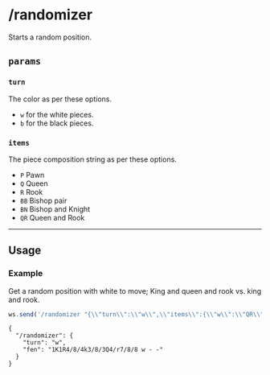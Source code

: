 # /randomizer

Starts a random position.

## `params`

### `turn`

The color as per these options.

- `w` for the white pieces.
- `b` for the black pieces.

### `items`

The piece composition string as per these options.

- `P` Pawn
- `Q` Queen
- `R` Rook
- `BB` Bishop pair
- `BN` Bishop and Knight
- `QR` Queen and Rook

---

## Usage

### Example

Get a random position with white to move; King and queen and rook vs. king and rook.

```js
ws.send('/randomizer "{\\"turn\\":\\"w\\",\\"items\\":{\\"w\\":\\"QR\\",\\"b\\":\\"R\\"}}"');
```

```text
{
  "/randomizer": {
    "turn": "w",
    "fen": "1K1R4/8/4k3/8/3Q4/r7/8/8 w - -"
  }
}
```
